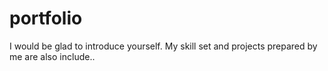 # portfolio
I would be glad to introduce yourself. My skill set and projects prepared by me are also include..
